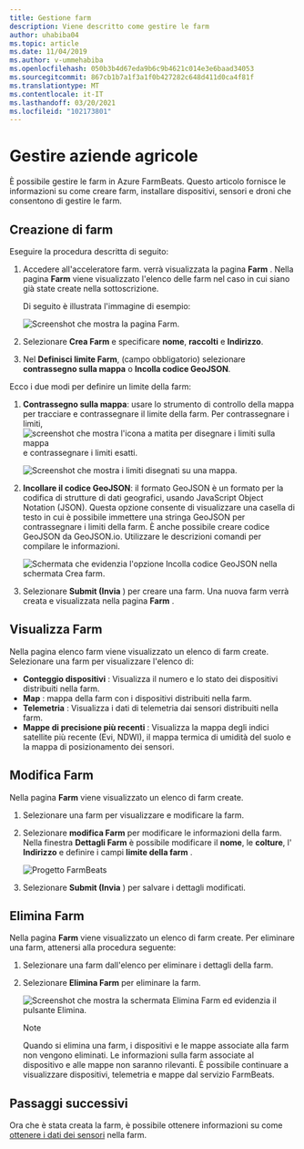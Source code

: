 ```yaml
---
title: Gestione farm
description: Viene descritto come gestire le farm
author: uhabiba04
ms.topic: article
ms.date: 11/04/2019
ms.author: v-ummehabiba
ms.openlocfilehash: 050b3b4d67eda9b6c9b4621c014e3e6baad34053
ms.sourcegitcommit: 867cb1b7a1f3a1f0b427282c648d411d0ca4f81f
ms.translationtype: MT
ms.contentlocale: it-IT
ms.lasthandoff: 03/20/2021
ms.locfileid: "102173801"
---
```

# <a name="manage-farms"></a>Gestire aziende agricole

È possibile gestire le farm in Azure FarmBeats. Questo articolo fornisce le informazioni su come creare farm, installare dispositivi, sensori e droni che consentono di gestire le farm.

## <a name="create-farms"></a>Creazione di farm

Eseguire la procedura descritta di seguito:

1. Accedere all'acceleratore farm. verrà visualizzata la pagina **Farm** .
    Nella pagina **Farm** viene visualizzato l'elenco delle farm nel caso in cui siano già state create nella sottoscrizione.

    Di seguito è illustrata l'immagine di esempio:

    ![Screenshot che mostra la pagina Farm.](./media/create-farms-in-azure-farmbeats/create-farm-main-page-1.png)


2. Selezionare **Crea Farm** e specificare **nome**, **raccolti** e **Indirizzo**.
3. Nel **Definisci limite Farm**, (campo obbligatorio) selezionare **contrassegno sulla mappa** o **Incolla codice GeoJSON**.

Ecco i due modi per definire un limite della farm:

1. **Contrassegno sulla mappa**: usare lo strumento di controllo della mappa per tracciare e contrassegnare il limite della farm. Per contrassegnare i limiti,  ![ screenshot che mostra l'icona a matita per disegnare i limiti sulla mappa ](./media/create-farms-in-azure-farmbeats/pencil-icon-1.png) e contrassegnare i limiti esatti.

    ![Screenshot che mostra i limiti disegnati su una mappa.](./media/create-farms-in-azure-farmbeats/create-farm-mark-on-map-1.png)

2. **Incollare il codice GeoJSON**: il formato GeoJSON è un formato per la codifica di strutture di dati geografici, usando JavaScript Object Notation (JSON). Questa opzione consente di visualizzare una casella di testo in cui è possibile immettere una stringa GeoJSON per contrassegnare i limiti della farm. È anche possibile creare codice GeoJSON da GeoJSON.io.
Utilizzare le descrizioni comandi per compilare le informazioni.

    ![Schermata che evidenzia l'opzione Incolla codice GeoJSON nella schermata Crea farm.](./media/create-farms-in-azure-farmbeats/create-new-farm-1.png)

3.  Selezionare **Submit (Invia** ) per creare una farm. Una nuova farm verrà creata e visualizzata nella pagina **Farm** .

## <a name="view-farm"></a>Visualizza Farm

Nella pagina elenco farm viene visualizzato un elenco di farm create. Selezionare una farm per visualizzare l'elenco di:

 - **Conteggio dispositivi** : Visualizza il numero e lo stato dei dispositivi distribuiti nella farm.
 - **Map** : mappa della farm con i dispositivi distribuiti nella farm.
 - **Telemetria** : Visualizza i dati di telemetria dai sensori distribuiti nella farm.
 - **Mappe di precisione più recenti** : Visualizza la mappa degli indici satellite più recente (Evi, NDWI), il mappa termica di umidità del suolo e la mappa di posizionamento dei sensori.

## <a name="edit-farm"></a>Modifica Farm

Nella pagina **Farm** viene visualizzato un elenco di farm create.

1.  Selezionare una farm per visualizzare e modificare la farm.
2.  Selezionare **modifica Farm** per modificare le informazioni della farm. Nella finestra **Dettagli Farm** è possibile modificare il **nome**, le **colture**, l' **Indirizzo** e definire i campi **limite della farm** .

    ![Progetto FarmBeats](./media/create-farms-in-azure-farmbeats/edit-farm-1.png)

3. Selezionare **Submit (Invia** ) per salvare i dettagli modificati.

## <a name="delete-farm"></a>Elimina Farm

Nella pagina **Farm** viene visualizzato un elenco di farm create. Per eliminare una farm, attenersi alla procedura seguente:

1.  Selezionare una farm dall'elenco per eliminare i dettagli della farm.
2.  Selezionare **Elimina Farm** per eliminare la farm.

    ![Screenshot che mostra la schermata Elimina Farm ed evidenzia il pulsante Elimina.](./media/create-farms-in-azure-farmbeats/delete-farm-1.png)

    > [!NOTE]
    > Quando si elimina una farm, i dispositivi e le mappe associate alla farm non vengono eliminati. Le informazioni sulla farm associate al dispositivo e alle mappe non saranno rilevanti. È possibile continuare a visualizzare dispositivi, telemetria e mappe dal servizio FarmBeats.


## <a name="next-steps"></a>Passaggi successivi

Ora che è stata creata la farm, è possibile ottenere informazioni su come [ottenere i dati dei sensori](get-sensor-data-from-sensor-partner.md) nella farm.

